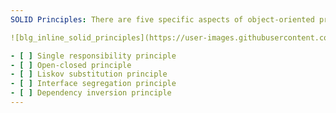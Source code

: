 ```yaml
---
SOLID Principles: There are five specific aspects of object-oriented programming that each SOLID principle addresses, with each letter representing one principle.

![blg_inline_solid_principles](https://user-images.githubusercontent.com/91416868/213514750-9de95a82-0c05-44e2-ad79-2b551ea243e6.png)

- [ ] Single responsibility principle
- [ ] Open-closed principle
- [ ] Liskov substitution principle
- [ ] Interface segregation principle
- [ ] Dependency inversion principle
---
```



